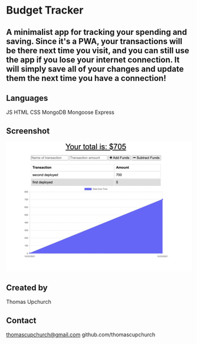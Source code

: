 # Budget Tracker

## A minimalist app for tracking your spending and saving. Since it's a PWA, your transactions will be there next time you visit, and you can still use the app if you lose your internet connection. It will simply save all of your changes and update them the next time you have a connection!

## Languages

JS
HTML
CSS
MongoDB
Mongoose
Express

## Screenshot

![screenshot](budget_tracker_app_screenshot.png)

## Created by

Thomas Upchurch

## Contact

thomascupchurch@gmail.com
github.com/thomascupchurch
